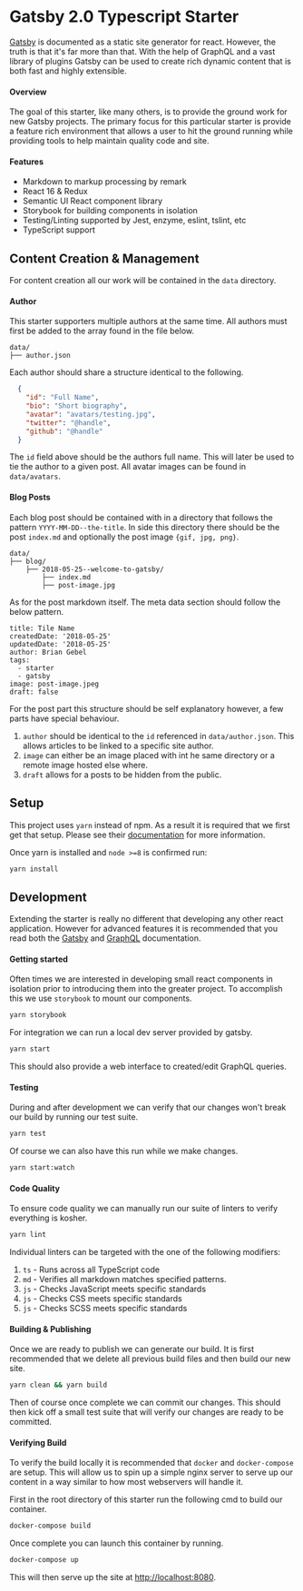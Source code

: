 # Gatsby 2.0 Typescript Starter
[Gatsby](https://www.gatsbyjs.org/) is documented as a static site generator for react. However, the truth is that it's far more than that. With the help of GraphQL and a vast library of plugins Gatsby can be used to create rich dynamic content that is both fast and highly extensible.

#### Overview
The goal of this starter, like many others, is to provide the ground work for new Gatsby projects. The primary focus for this particular starter is provide a feature rich environment that allows a user to hit the ground running while providing tools to help maintain quality code and site. 

#### Features
* Markdown to markup processing by remark
* React 16 & Redux
* Semantic UI React component library
* Storybook for building components in isolation
* Testing/Linting supported by Jest, enzyme, eslint, tslint, etc
* TypeScript support

## Content Creation & Management
For content creation all our work will be contained in the `data` directory.

#### Author
This starter supporters multiple authors at the same time. All authors must first be added to the array found in the file below.

```
data/
├── author.json
```
Each author should share a structure identical to the following.
```json
  {
    "id": "Full Name",
    "bio": "Short biography",
    "avatar": "avatars/testing.jpg",
    "twitter": "@handle",
    "github": "@handle"
  }
```
The `id` field above should be the authors full name. This will later be used to tie the author to a given post. All avatar images can be found in `data/avatars`.

#### Blog Posts
Each blog post should be contained with in a directory that follows the pattern `YYYY-MM-DD--the-title`. In side this directory there should be the post `index.md` and optionally the post image `{gif, jpg, png}`.
```
data/
├── blog/
    ├── 2018-05-25--welcome-to-gatsby/
        ├── index.md
        ├── post-image.jpg
```
As for the post markdown itself. The meta data section should follow the below pattern.
```
title: Tile Name
createdDate: '2018-05-25'
updatedDate: '2018-05-25'
author: Brian Gebel
tags:
  - starter
  - gatsby
image: post-image.jpeg
draft: false
```
For the post part this structure should be self explanatory however, a few parts have special behaviour.
1. `author` should be identical to the `id` referenced in `data/author.json`. This allows articles to be linked to a specific site author.
2. `image` can either be an image placed with int he same directory or a remote image hosted else where.
3. `draft` allows for a posts to be hidden from the public.

## Setup
This project uses `yarn` instead of npm. As a result it is required that we first get that setup. Please see their [documentation](https://yarnpkg.com/lang/en/docs/install) for more information. 

Once yarn is installed and `node >=8` is confirmed run:
```bash
yarn install
```

## Development
Extending the starter is really no different that developing any other react application. However for advanced features it is recommended that you read both the [Gatsby](https://www.gatsbyjs.org/docs/) and [GraphQL](https://graphql.org/learn/) documentation.

#### Getting started
Often times we are interested in developing small react components in isolation prior to introducing them into the greater project. To accomplish this we use `storybook` to mount our components.
```bash
yarn storybook
```
For integration we can run a local dev server provided by gatsby. 
```bash
yarn start
```
This should also provide a web interface to created/edit GraphQL queries.

#### Testing
During and after development we can verify that our changes won't break our build by running our test suite.
```bash
yarn test
```
Of course we can also have this run while we make changes.
```bash
yarn start:watch
```
#### Code Quality
To ensure code quality we can manually run our suite of linters to verify everything is kosher.
```bash
yarn lint
```
Individual linters can be targeted with the one of the following modifiers:
1. `ts` - Runs across all TypeScript code
2. `md` - Verifies all markdown matches specified patterns.
3. `js` - Checks JavaScript meets specific standards
4. `js` - Checks CSS meets specific standards
5. `js` - Checks SCSS meets specific standards

#### Building & Publishing
Once we are ready to publish we can generate our build. It is first recommended that we delete all previous build files and then build our new site.
```bash
yarn clean && yarn build
```
Then of course once complete we can commit our changes. This should then kick off a small test suite that will verify our changes are ready to be committed.

#### Verifying Build
To verify the build locally it is recommended that `docker` and `docker-compose` are setup. This will allow us to spin up a simple nginx server to serve up our content in a way similar to how most webservers will handle it.

First in the root directory of this starter run the following cmd to build our container.
```bash
docker-compose build
``` 
Once complete you can launch this container by running.
```bash
docker-compose up
``` 
This will then serve up the site at [http://localhost:8080](http://localhost:8080).

